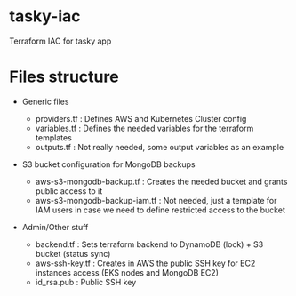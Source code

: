 # tasky-iac
Terraform IAC for tasky app

# Files structure

- Generic files
  - providers.tf : Defines AWS and Kubernetes Cluster config
  - variables.tf : Defines the needed variables for the terraform templates
  - outputs.tf : Not really needed, some output variables as an example

- S3 bucket configuration for MongoDB backups
	- aws-s3-mongodb-backup.tf : Creates the needed bucket and grants public access to it
	- aws-s3-mongodb-backup-iam.tf : Not needed, just a template for IAM users in case we need to define restricted access to the bucket

- Admin/Other stuff
	- backend.tf : Sets terraform backend to DynamoDB (lock) + S3 bucket (status sync)
	- aws-ssh-key.tf : Creates in AWS the public SSH key for EC2 instances access (EKS nodes and MongoDB EC2)
	- id_rsa.pub : Public SSH key
    